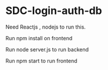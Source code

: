 # SDC-login-auth-db

Need Reactjs , nodejs to run this.

Run npm install on frontend


Run node server.js to run backend


Run npm start to run frontend
